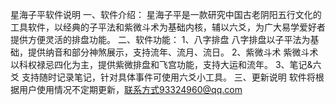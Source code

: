 星海子平软件说明
一、软件介绍：
星海子平是一款研究中国古老阴阳五行文化的工具软件，以经典的子平法和紫微斗术为基础内核，辅以六爻，为广大易学爱好者提供方便灵活的排盘功能。
二、软件功能：
1、八字排盘
八字排盘以子平法为基础，提供纳音和部分神煞展示，支持流年、流月、流日。
2、紫微斗术
紫微斗术以科权禄忌四化为主，提供紫微排盘和飞宫功能，支持大运和流年。
3、笔记&六爻
支持随时记录笔记，针对具体事件可使用六爻小工具。
三、更新说明
软件将根据用户使用情况不定期更新，联系方式93324960@qq.com

